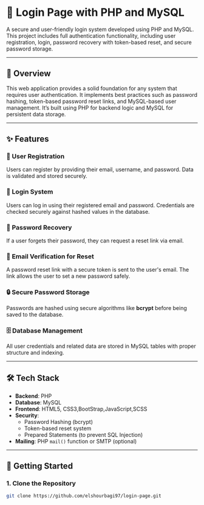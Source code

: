 # 🔐 Login Page with PHP and MySQL

A secure and user-friendly login system developed using PHP and MySQL. This project includes full authentication functionality, including user registration, login, password recovery with token-based reset, and secure password storage.

---

## 📌 Overview

This web application provides a solid foundation for any system that requires user authentication. It implements best practices such as password hashing, token-based password reset links, and MySQL-based user management. It’s built using PHP for backend logic and MySQL for persistent data storage.

---

## ✨ Features

### 🧾 User Registration
Users can register by providing their email, username, and password. Data is validated and stored securely.

### 🔐 Login System
Users can log in using their registered email and password. Credentials are checked securely against hashed values in the database.

### 🔁 Password Recovery
If a user forgets their password, they can request a reset link via email.

### 📧 Email Verification for Reset
A password reset link with a secure token is sent to the user's email. The link allows the user to set a new password safely.

### 🔒 Secure Password Storage
Passwords are hashed using secure algorithms like **bcrypt** before being saved to the database.

### 🗄️ Database Management
All user credentials and related data are stored in MySQL tables with proper structure and indexing.

---

## 🛠️ Tech Stack

- **Backend**: PHP
- **Database**: MySQL
- **Frontend**: HTML5, CSS3,BootStrap,JavaScript,SCSS
- **Security**:
  - Password Hashing (bcrypt)
  - Token-based reset system
  - Prepared Statements (to prevent SQL Injection)
- **Mailing**: PHP `mail()` function or SMTP (optional)

---

## 🚀 Getting Started

### 1. Clone the Repository

```bash
git clone https://github.com/elshourbagi97/login-page.git

